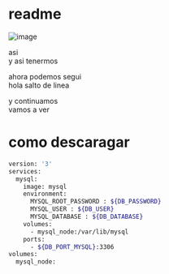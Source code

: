 # readme
![image](https://github.com/mikkype/readme/assets/132553322/12f07834-7da6-47c2-8203-092314ce90bb)

asi  
y asi tenermos  

ahora podemos segui  
hola salto de linea  

y continuamos  
vamos a ver  


# como descaragar
``` bash
version: '3'
services:
  mysql:
    image: mysql
    environment:
      MYSQL_ROOT_PASSWORD : ${DB_PASSWORD}
      MYSQL_USER : ${DB_USER}
      MYSQL_DATABASE : ${DB_DATABASE}
    volumes:
      - mysql_node:/var/lib/mysql
    ports:
      - ${DB_PORT_MYSQL}:3306
volumes:
  mysql_node:
```



